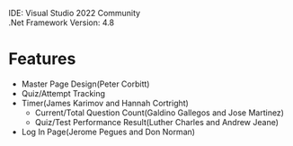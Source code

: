 IDE: Visual Studio 2022 Community  
.Net Framework Version: 4.8  

# Features  

- Master Page Design(Peter Corbitt)  
- Quiz/Attempt Tracking  
- Timer(James Karimov and Hannah Cortright)  
	- Current/Total Question Count(Galdino Gallegos and Jose Martinez)  
	- Quiz/Test Performance Result(Luther Charles and Andrew Jeane)  
- Log In Page(Jerome Pegues and Don Norman)
